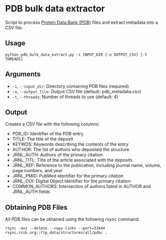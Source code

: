 # PDB bulk data extractor

Script to process [Protein Data Bank (PDB)](https://www.rcsb.org)  files and extract metadata into a CSV file.

## Usage
```
python pdb_bulk_data_extract.py -i INPUT_DIR [-o OUTPUT_CSV] [-t THREADS]
```

## Arguments
- `-i`, `--input_dir`: Directory containing PDB files (required)
- `-o`, `--output_file`: Output CSV file (default: pdb_metadata.csv)
- `-t`, `--threads`: Number of threads to use (default: 4)

## Output
Creates a CSV file with the following columns:

- PDB_ID: Identifier of the PDB entry
- TITLE: The title of the deposit
- KEYWDS: Keywords describing the contents of the entry
- AUTHOR: The list of authors who deposited the structure
- JRNL_AUTH: Authors of the primary citation
- JRNL_TITL: Title of the article associated with the deposits
- JRNL_REF: Reference to the publication, including journal name, volume, page numbers, and year
- JRNL_PMID: PubMed identifier for the primary citation
- JRNL_DOI: Digital Object Identifier for the primary citation
- COMMON_AUTHORS: Intersection of authors listed in AUTHOR and JRNL_AUTH fields

## Obtaining PDB Files
All PDB files can be obtained using the following rsync command:

```
rsync -avz --delete --copy-links --port=33444 rsync.rcsb.org::ftp_data/structures/all/pdb/ .
```